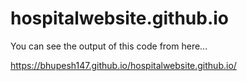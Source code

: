 # hospitalwebsite.github.io

You can see the output of this code from here...

https://bhupesh147.github.io/hospitalwebsite.github.io/
